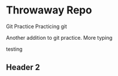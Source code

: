 # Throwaway Repo

Git Practice
Practicing git

Another addition to git practice.
More typing

testing

## Header 2